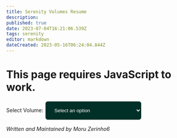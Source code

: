 ```yaml
---
title: Serenity Volumes Resume
description: 
published: true
date: 2023-07-04T16:21:06.539Z
tags: serenity
editor: markdown
dateCreated: 2023-05-16T06:24:04.844Z
---
```



<h1 id="javascriptwarn">This page requires JavaScript to work.</h1>
<label for="volumeSelect">Select Volume:</label>

<select name="volumes" id="volumeSelect" style="min-width: 260px; color: white; width: 30%; padding: 16px 20px; border-color: #019b81; border: solid; border-width: 2px; border-radius: 8px; background-color: #003028;">
    <option value="" style="color: white;">Select an option</option>
</select>

<div id="contentHolder">
</div>

_Written and Maintained by Moru Zerinho6_